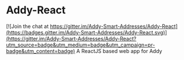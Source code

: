 # Addy-React

[![Join the chat at https://gitter.im/Addy-Smart-Addresses/Addy-React](https://badges.gitter.im/Addy-Smart-Addresses/Addy-React.svg)](https://gitter.im/Addy-Smart-Addresses/Addy-React?utm_source=badge&utm_medium=badge&utm_campaign=pr-badge&utm_content=badge)
A ReactJS based web app for Addy
